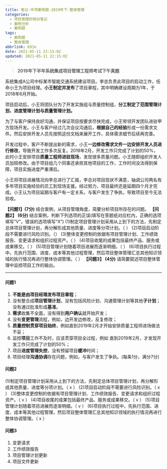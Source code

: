 ```yaml
---
title: 笔记-中项案例题-2019年下-整体管理
categories:
  - 项目管理的培训笔记
  - 案例分析
  - 案例题
tags:
  - 案例题
  - 整体管理
abbrlink: 691e
date: 2021-05-11 22:15:02
updated: 2021-05-11 22:15:02
---
```


> **2019年下半年系统集成项目管理工程师考试下午真题**

系统集成A公司中标某市智能交通系统建设项目。李总负责此项目的启动工作，任命小王为项目经理。**小王制定并发布**了项目章程，其中明确建设周期为1年，于2018年6月开始。

项目启动后，小王将团队分为了开发实施组与质量控制组，**分工制定了范围管理计划、进度管理计划与质量管理计划。**

为了与客户保持良好沟通，并保证项目按要求尽快完成，小王带领开发团队进驻甲方现场开发。小王与客户经过几次会议沟通后，**根据自己的经验**形成一份需求文件。然后安排开发人员先按照这份文档来展开工作，具体需求细节后续再完善。

开发过程中，客户不断提出新的需求，小王**一边修改需求文件一边安排开发人员进行修改**，导致开发工作多次反复。2019年2月，开发工作只完成了计划的50%，此时小王安排项目**质量工程师进驻现场**，发现很多质量问题。小王随即组织开发人员加班修改。由于项目组几个同事还承担其他项目的工作，工作时间没法得到保障，项目实施进度严重滞后。

小王将项目进展情况向李总进行了汇报，李总对项目现状不满意，抽调公司两名有多年项目实施经验的员工到现场支援。经过努力，项目最终还是延期四个月才完成。小王认为项目延期与客户有一定关系，与客户发生了争执，导致项目至今无法验收。

**【问题1】(7分)**
结合案例，从项目管理角度，简要分析项目所存在的问题。
**【问题2】 (6分)**
结合案例，判断下列选项的正误(填写在答题纸对应栏内，正确的选项填写“V”，错误的选项填写“X”)
(1)制定项目管理计划采用从上到下的方法，先制定总体项目管理计划，再分解形成其他质量、进度等分项计划。（ ）
(2)项目启动阶段不需要进行风险识别。（）
(3)整体变更控制的依据有项目管理计划、工作绩效报告、变更请求和组织过程资产。（ ）
(4)项目收尾的成果包括最终产品、服务或成果移交。（ ）
(5)项目管理计划随着项目进展而逐渐明细。（ ）
(6)项目执行过程中，先执行范围、进度、成本等其他过程管理，然后项目整体管理汇总其他知识领域的执行情况再进行整体协调管理。（ ）
**【问题3】 (4分)**
请简要叙述项目整体管理中监控项目工作的输出。

<!-- more -->

---

#### 问题1

1. **不能是由项目经理发布项目章程**；
2. 没有整合成**项目管理计划**，没有包括风险计划、沟通管理计划等其他**子计划**；没有通过批准形成**基准**。
3. **需求**收集不全面，没有得到**用户确认**就开始开发；
4. 没有**变更管理**流程，例如，边开发边修改，反复修改；
5. **质量控制贯穿项目始终**，例如直到2019年2月才开始安排质量工程师进场做法不妥；
6. 监控**项目**工作不及时，应该贯穿项目全过程，例如 直到2019年2月，才发现开发工作只完成了计划的50%；
7. 项目**进度管理失控**，没有预留项目**缓冲**时间；
8. 项目经理**沟通协调**存在问题，例如，与客户发生了争执。(每条1分，满分7分)

#### 问题2

(1)制定项目管理计划采用从上到下的方法，先制定总体项目管理计划，再分解形成其他质量、进度等分项计划。（ x ）
(2)项目启动阶段不需要进行风险识别。（ x ）
(3)整体变更控制的依据有项目管理计划、工作绩效报告、变更请求和组织过程资产。（ v ）
(4)项目收尾的成果包括最终产品、服务或成果移交。（ v ）
(5)项目管理计划随着项目进展而逐渐明细。（ v ）
(6)项目执行过程中，先执行范围、进度、成本等其他过程管理，然后项目整体管理汇总其他知识领域的执行情况再进行整体协调管理。（ x ）

#### 问题3

1. 变更请求
2. 工作绩效报告
3. 项目管理计划更新
4. 项目文件更新
